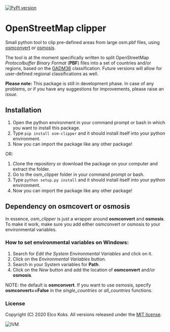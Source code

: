[![PyPI version](https://badge.fury.io/py/osm-clipper.svg)](https://badge.fury.io/py/osm-clipper)

# OpenStreetMap clipper
Small python tool to clip pre-defined areas from large osm.pbf files, using [osmconvert](https://wiki.openstreetmap.org/wiki/Osmconvert) or [osmosis](https://wiki.openstreetmap.org/wiki/Osmosis). 

The tool is at the moment specifically written to split OpenStreetMap *Protocolbuffer Binary Format* (**PBF**) files into a set of countries and/or regions, based on the [GADM36](https://gadm.org/) classification. Future versions will allow for user-defined regional classifications as well.  

**Please note:** This package is still in development phase. In case of any problems, or if you have any suggestions for improvements, please raise an *issue*. 

## Installation

1. Open the python environment in your command prompt or bash in which you want to install this package.
2. Type ``pip install osm-clipper`` and it should install itself into your python environment.
3. Now you can import the package like any other package!

OR:

1. Clone the repository or download the package on your computer and extract the folder.
2. Go to the osm_clipper folder in your command prompt or bash.
3. Type ``python setup.py install`` and it should install itself into your python environment.
4. Now you can import the package like any other package!

## Dependency on osmcovert or osmosis
In essence, *osm_clipper* is just a wrapper around **osmconvert** and **osmosis**. To make it work, make sure you add either osmconvert or osmosis to your environmental variables. 

### How to set environmental variables on Windows:
1. Search for *Edit the System Environmental Variables* and click on it.
2. Click on the *Environmental Variables* button.
3. Search in your System variables for **Path**.
4. Click on the *New* button and add the location of **osmconvert** and/or **osmosis**.

NOTE: the default is **osmconvert**. If you want to use osmosis, specify **osmconvert==False** in the *single_countries* or *all_countries* functions.

### License
Copyright (C) 2020 Elco Koks. All versions released under the [MIT license](LICENSE).


![IVM](http://ivm.vu.nl/en/Images/IVM_logo_rgb2_tcm234-851594.svg)